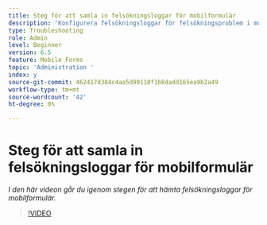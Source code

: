 ```yaml
---
title: Steg för att samla in felsökningsloggar för mobilformulär
description: 'Konfigurera felsökningsloggar för felsökningsproblem i mobilformulär '
type: Troubleshooting
role: Admin
level: Beginner
version: 6.5
feature: Mobile Forms
topic: 'Administration '
index: y
source-git-commit: 462417d384c4aa5d99110f1b8dadd165ea9b2a49
workflow-type: tm+mt
source-wordcount: '42'
ht-degree: 0%

---
```



# Steg för att samla in felsökningsloggar för mobilformulär

*I den här videon går du igenom stegen för att hämta felsökningsloggar för mobilformulär.*

>[!VIDEO](https://video.tv.adobe.com/v/335516?quality=9&learn=on)
